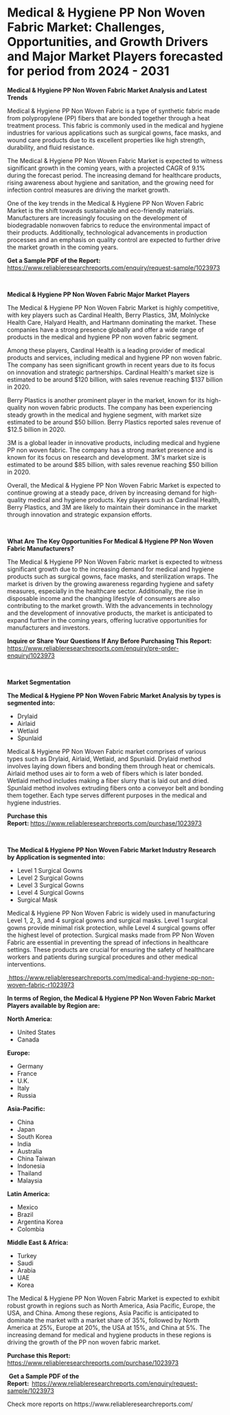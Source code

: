 <p><h1>Medical & Hygiene PP Non Woven Fabric Market: Challenges, Opportunities, and Growth Drivers and Major Market Players forecasted for period from 2024 - 2031</h1></p><p><strong>Medical & Hygiene PP Non Woven Fabric Market Analysis and Latest Trends</strong></p>
<p><p>Medical & Hygiene PP Non Woven Fabric is a type of synthetic fabric made from polypropylene (PP) fibers that are bonded together through a heat treatment process. This fabric is commonly used in the medical and hygiene industries for various applications such as surgical gowns, face masks, and wound care products due to its excellent properties like high strength, durability, and fluid resistance.</p><p>The Medical & Hygiene PP Non Woven Fabric Market is expected to witness significant growth in the coming years, with a projected CAGR of 9.1% during the forecast period. The increasing demand for healthcare products, rising awareness about hygiene and sanitation, and the growing need for infection control measures are driving the market growth.</p><p>One of the key trends in the Medical & Hygiene PP Non Woven Fabric Market is the shift towards sustainable and eco-friendly materials. Manufacturers are increasingly focusing on the development of biodegradable nonwoven fabrics to reduce the environmental impact of their products. Additionally, technological advancements in production processes and an emphasis on quality control are expected to further drive the market growth in the coming years.</p></p>
<p><strong>Get a Sample PDF of the Report:&nbsp;</strong> <a href="https://www.reliableresearchreports.com/enquiry/request-sample/1023973">https://www.reliableresearchreports.com/enquiry/request-sample/1023973</a></p>
<p>&nbsp;</p>
<p><strong>Medical & Hygiene PP Non Woven Fabric Major Market Players</strong></p>
<p><p>The Medical & Hygiene PP Non Woven Fabric Market is highly competitive, with key players such as Cardinal Health, Berry Plastics, 3M, Molnlycke Health Care, Halyard Health, and Hartmann dominating the market. These companies have a strong presence globally and offer a wide range of products in the medical and hygiene PP non woven fabric segment.</p><p>Among these players, Cardinal Health is a leading provider of medical products and services, including medical and hygiene PP non woven fabric. The company has seen significant growth in recent years due to its focus on innovation and strategic partnerships. Cardinal Health's market size is estimated to be around $120 billion, with sales revenue reaching $137 billion in 2020.</p><p>Berry Plastics is another prominent player in the market, known for its high-quality non woven fabric products. The company has been experiencing steady growth in the medical and hygiene segment, with market size estimated to be around $50 billion. Berry Plastics reported sales revenue of $12.5 billion in 2020.</p><p>3M is a global leader in innovative products, including medical and hygiene PP non woven fabric. The company has a strong market presence and is known for its focus on research and development. 3M's market size is estimated to be around $85 billion, with sales revenue reaching $50 billion in 2020.</p><p>Overall, the Medical & Hygiene PP Non Woven Fabric Market is expected to continue growing at a steady pace, driven by increasing demand for high-quality medical and hygiene products. Key players such as Cardinal Health, Berry Plastics, and 3M are likely to maintain their dominance in the market through innovation and strategic expansion efforts.</p></p>
<p>&nbsp;</p>
<p><strong>What Are The Key Opportunities For Medical & Hygiene PP Non Woven Fabric Manufacturers?</strong></p>
<p><p>The Medical & Hygiene PP Non Woven Fabric market is expected to witness significant growth due to the increasing demand for medical and hygiene products such as surgical gowns, face masks, and sterilization wraps. The market is driven by the growing awareness regarding hygiene and safety measures, especially in the healthcare sector. Additionally, the rise in disposable income and the changing lifestyle of consumers are also contributing to the market growth. With the advancements in technology and the development of innovative products, the market is anticipated to expand further in the coming years, offering lucrative opportunities for manufacturers and investors.</p></p>
<p><strong>Inquire or Share Your Questions If Any Before Purchasing This Report:</strong> <a href="https://www.reliableresearchreports.com/enquiry/pre-order-enquiry/1023973">https://www.reliableresearchreports.com/enquiry/pre-order-enquiry/1023973</a></p>
<p>&nbsp;</p>
<p><strong>Market Segmentation</strong></p>
<p><strong>The Medical & Hygiene PP Non Woven Fabric Market Analysis by types is segmented into:</strong></p>
<p><ul><li>Drylaid</li><li>Airlaid</li><li>Wetlaid</li><li>Spunlaid</li></ul></p>
<p><p>Medical & Hygiene PP Non Woven Fabric market comprises of various types such as Drylaid, Airlaid, Wetlaid, and Spunlaid. Drylaid method involves laying down fibers and bonding them through heat or chemicals. Airlaid method uses air to form a web of fibers which is later bonded. Wetlaid method includes making a fiber slurry that is laid out and dried. Spunlaid method involves extruding fibers onto a conveyor belt and bonding them together. Each type serves different purposes in the medical and hygiene industries.</p></p>
<p><strong>Purchase this Report:&nbsp;</strong><a href="https://www.reliableresearchreports.com/purchase/1023973">https://www.reliableresearchreports.com/purchase/1023973</a></p>
<p>&nbsp;</p>
<p><strong>The Medical & Hygiene PP Non Woven Fabric Market Industry Research by Application is segmented into:</strong></p>
<p><ul><li>Level 1 Surgical Gowns</li><li>Level 2 Surgical Gowns</li><li>Level 3 Surgical Gowns</li><li>Level 4 Surgical Gowns</li><li>Surgical Mask</li></ul></p>
<p><p>Medical & Hygiene PP Non Woven Fabric is widely used in manufacturing Level 1, 2, 3, and 4 surgical gowns and surgical masks. Level 1 surgical gowns provide minimal risk protection, while Level 4 surgical gowns offer the highest level of protection. Surgical masks made from PP Non Woven Fabric are essential in preventing the spread of infections in healthcare settings. These products are crucial for ensuring the safety of healthcare workers and patients during surgical procedures and other medical interventions.</p></p>
<p><a href="https://www.reliableresearchreports.com/medical-and-hygiene-pp-non-woven-fabric-r1023973">&nbsp;https://www.reliableresearchreports.com/medical-and-hygiene-pp-non-woven-fabric-r1023973</a></p>
<p><strong>In terms of Region, the Medical & Hygiene PP Non Woven Fabric Market Players available by Region are:</strong></p>
<p>
    <p> <strong> North America: </strong>
        <ul>
            <li>United States</li>
            <li>Canada</li>
        </ul>
        </p> 
    <p> <strong> Europe: </strong>
        <ul>
            <li>Germany</li>
            <li>France</li>
            <li>U.K.</li>
            <li>Italy</li>
            <li>Russia</li>
        </ul>
        </p> 
    <p> <strong> Asia-Pacific: </strong>
        <ul>
            <li>China</li>
            <li>Japan</li>
            <li>South Korea</li>
            <li>India</li>
            <li>Australia</li>
            <li>China Taiwan</li>
            <li>Indonesia</li>
            <li>Thailand</li>
            <li>Malaysia</li>
        </ul>
        </p> 
    <p> <strong> Latin America: </strong>
        <ul>
            <li>Mexico</li>
            <li>Brazil</li>
            <li>Argentina Korea</li>
            <li>Colombia</li>
        </ul>
        </p> 
    <p> <strong> Middle East & Africa: </strong>
        <ul>
            <li>Turkey</li>
            <li>Saudi</li>
            <li>Arabia</li>
            <li>UAE</li>
            <li>Korea</li>
        </ul>
    </p>
    </p>
<p><p>The Medical & Hygiene PP Non Woven Fabric Market is expected to exhibit robust growth in regions such as North America, Asia Pacific, Europe, the USA, and China. Among these regions, Asia Pacific is anticipated to dominate the market with a market share of 35%, followed by North America at 25%, Europe at 20%, the USA at 15%, and China at 5%. The increasing demand for medical and hygiene products in these regions is driving the growth of the PP non woven fabric market.</p></p>
<p><strong>Purchase this Report: </strong><a href="https://www.reliableresearchreports.com/purchase/1023973">https://www.reliableresearchreports.com/purchase/1023973</a></p>
<p>&nbsp;<strong>Get a Sample PDF of the Report:&nbsp;&nbsp;</strong><a href="https://www.reliableresearchreports.com/enquiry/request-sample/1023973">https://www.reliableresearchreports.com/enquiry/request-sample/1023973</a></p>
<p><strong></strong></p>
<p>Check more reports on https://www.reliableresearchreports.com/</p>